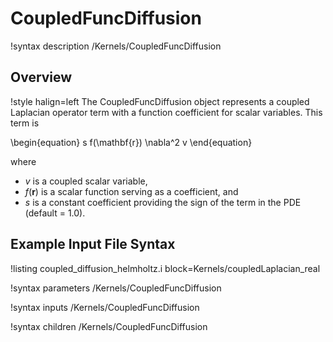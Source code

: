 # CoupledFuncDiffusion

!syntax description /Kernels/CoupledFuncDiffusion

## Overview

!style halign=left
The CoupledFuncDiffusion object represents a coupled Laplacian operator term with a function coefficient for scalar variables. This term is

\begin{equation}
  s f(\mathbf{r}) \nabla^2 v
\end{equation}

where

- $v$ is a coupled scalar variable,
- $f(\mathbf{r})$ is a scalar function serving as a coefficient, and
- $s$ is a constant coefficient providing the sign of the term in the PDE (default = 1.0).

## Example Input File Syntax

!listing coupled_diffusion_helmholtz.i block=Kernels/coupledLaplacian_real

!syntax parameters /Kernels/CoupledFuncDiffusion

!syntax inputs /Kernels/CoupledFuncDiffusion

!syntax children /Kernels/CoupledFuncDiffusion
